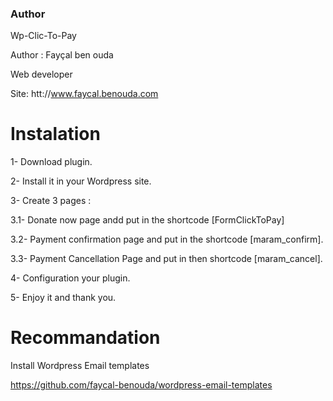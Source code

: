 ### Author
Wp-Clic-To-Pay

Author : Fayçal ben ouda

Web developer

Site: htt://www.faycal.benouda.com

# Instalation

 1- Download plugin.
 
 2- Install it in your Wordpress site.
 
 3- Create 3 pages :
  
  3.1- Donate now page andd put in the shortcode [FormClickToPay]
 
  3.2- Payment confirmation page and put in the shortcode [maram_confirm].
  
  3.3- Payment Cancellation Page and put in then shortcode [maram_cancel].
   
 4- Configuration your plugin.
 
 5- Enjoy it and thank you.
 
 # Recommandation

Install Wordpress Email  templates

https://github.com/faycal-benouda/wordpress-email-templates
 
